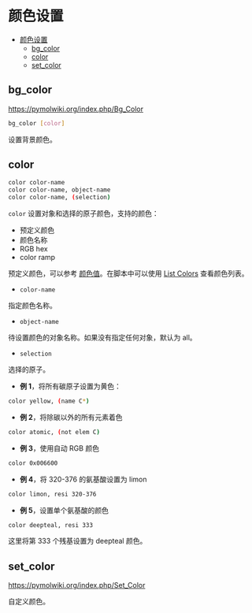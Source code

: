 # 颜色设置

- [颜色设置](#颜色设置)
  - [bg_color](#bg_color)
  - [color](#color)
  - [set_color](#set_color)

## bg_color

https://pymolwiki.org/index.php/Bg_Color

```sh
bg_color [color]
```

设置背景颜色。

## color

```sh
color color-name
color color-name, object-name
color color-name, (selection)
```

`color` 设置对象和选择的原子颜色，支持的颜色：

- 预定义颜色
- 颜色名称
- RGB hex
- color ramp

预定义颜色，可以参考 [颜色值](https://pymolwiki.org/index.php/Color_Values)。在脚本中可以使用 [List Colors](https://pymolwiki.org/index.php/List_Colors) 查看颜色列表。

- `color-name`

指定颜色名称。

- `object-name`

待设置颜色的对象名称。如果没有指定任何对象，默认为 all。

- `selection`

选择的原子。

- **例 1**，将所有碳原子设置为黄色：

```sh
color yellow, (name C*)
```

- **例 2**，将除碳以外的所有元素着色

```sh
color atomic, (not elem C)
```

- **例 3**，使用自动 RGB 颜色

```sh
color 0x006600
```

- **例 4**，将 320-376 的氨基酸设置为 limon

```sh
color limon, resi 320-376
```

- **例 5**，设置单个氨基酸的颜色

```sh
color deepteal, resi 333
```

这里将第 333 个残基设置为 deepteal 颜色。

## set_color

https://pymolwiki.org/index.php/Set_Color

自定义颜色。